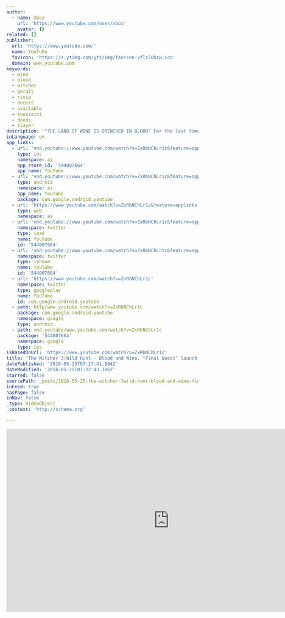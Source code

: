 ```yaml
---
author:
  - name: Xbox
    url: 'https://www.youtube.com/user/xbox'
    avatar: {}
related: []
publisher:
  url: 'https://www.youtube.com/'
  name: YouTube
  favicon: 'https://s.ytimg.com/yts/img/favicon-vflz7uhzw.ico'
  domain: www.youtube.com
keywords:
  - wine
  - blood
  - witcher
  - geralt
  - rivia
  - deceit
  - available
  - toussaint
  - deeds
  - slayer
description: '"THE LAND OF WINE IS DRENCHED IN BLOOD" For the last time become professional monster slayer Geralt of Rivia and explore Toussaint, a remote land untouched by war, where you will unravel the horrifying secret behind a beast terrorizing the kingdom. Blood and Wine is a 30+ hour adventure full of dark deeds, unexpected twists, romance and deceit.'
inLanguage: en
app_links:
  - url: 'vnd.youtube://www.youtube.com/watch?v=ZxRbNChLr1c&feature=applinks'
    type: ios
    namespace: ai
    app_store_id: '544007664'
    app_name: YouTube
  - url: 'vnd.youtube://www.youtube.com/watch?v=ZxRbNChLr1c&feature=applinks'
    type: android
    namespace: ai
    app_name: YouTube
    package: com.google.android.youtube
  - url: 'https://www.youtube.com/watch?v=ZxRbNChLr1c&feature=applinks'
    type: web
    namespace: ai
  - url: 'vnd.youtube://www.youtube.com/watch?v=ZxRbNChLr1c&feature=applinks'
    namespace: twitter
    type: ipad
    name: YouTube
    id: '544007664'
  - url: 'vnd.youtube://www.youtube.com/watch?v=ZxRbNChLr1c&feature=applinks'
    namespace: twitter
    type: iphone
    name: YouTube
    id: '544007664'
  - url: 'https://www.youtube.com/watch?v=ZxRbNChLr1c'
    namespace: twitter
    type: googleplay
    name: YouTube
    id: com.google.android.youtube
  - path: http/www.youtube.com/watch?v=ZxRbNChLr1c
    package: com.google.android.youtube
    namespace: google
    type: android
  - path: vnd.youtube/www.youtube.com/watch?v=ZxRbNChLr1c
    package: '544007664'
    namespace: google
    type: ios
isBasedOnUrl: 'https://www.youtube.com/watch?v=ZxRbNChLr1c'
title: 'The Witcher 3:Wild Hunt - Blood and Wine. "Final Quest" launch trailer'
datePublished: '2016-05-25T07:27:41.894Z'
dateModified: '2016-05-25T07:22:43.186Z'
starred: false
sourcePath: _posts/2016-05-25-the-witcher-3wild-hunt-blood-and-wine-final-quest-laun.md
inFeed: true
hasPage: false
inNav: false
_type: VideoObject
_context: 'http://schema.org'

---
```

<iframe src="https://cdn.embedly.com/widgets/media.html?src=https%3A%2F%2Fwww.youtube.com%2Fembed%2FZxRbNChLr1c%3Ffeature%3Doembed&amp;url=http%3A%2F%2Fwww.youtube.com%2Fwatch%3Fv%3DZxRbNChLr1c&amp;image=https%3A%2F%2Fi.ytimg.com%2Fvi%2FZxRbNChLr1c%2Fhqdefault.jpg&amp;key=b7d04c9b404c499eba89ee7072e1c4f7&amp;type=text%2Fhtml&amp;schema=youtube" width="854" height="480" scrolling="no" frameborder="0" allowfullscreen="" style=""></iframe>